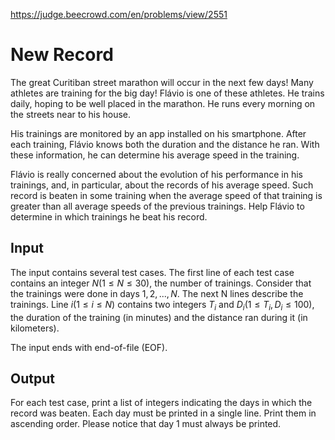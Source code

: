 https://judge.beecrowd.com/en/problems/view/2551

# New Record

The great Curitiban street marathon will occur in the next few days! Many
athletes are training for the big day! Flávio is one of these athletes. He
trains daily, hoping to be well placed in the marathon. He runs every morning on
the streets near to his house.

His trainings are monitored by an app installed on his smartphone. After each
training, Flávio knows both the duration and the distance he ran. With these
information, he can determine his average speed in the training.

Flávio is really concerned about the evolution of his performance in his
trainings, and, in particular, about the records of his average speed. Such
record is beaten in some training when the average speed of that training is
greater than all average speeds of the previous trainings. Help Flávio to
determine in which trainings he beat his record.

## Input

The input contains several test cases. The first line of each test case contains
an integer $N (1 \leq N \leq 30)$, the number of trainings. Consider that the
trainings were done in days $1, 2,...,N$. The next N lines describe the
trainings. Line $i (1 \leq i \leq N)$ contains two integers $T_i$ and $D_i (1
\leq T_i, D_i \leq 100)$, the duration of the training (in minutes) and the
distance ran during it (in kilometers).

The input ends with end-of-file (EOF).

## Output

For each test case, print a list of integers indicating the days in which the
record was beaten. Each day must be printed in a single line. Print them in
ascending order. Please notice that day 1 must always be printed.

